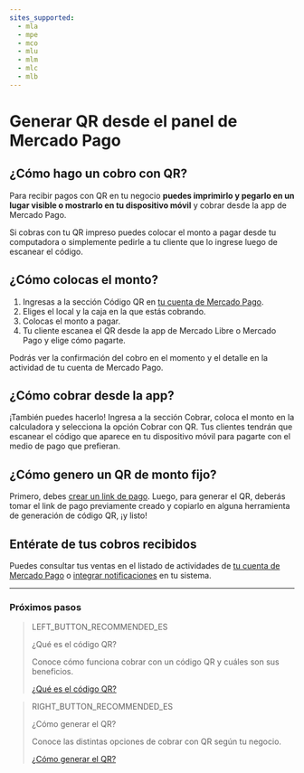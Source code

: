 ```yaml
---
sites_supported:
  - mla
  - mpe
  - mco
  - mlu
  - mlm
  - mlc
  - mlb
---
```



# Generar QR desde el panel de Mercado Pago

## ¿Cómo hago un cobro con QR?

Para recibir pagos con QR en tu negocio **puedes imprimirlo y pegarlo en un lugar visible o mostrarlo en tu dispositivo móvil** y cobrar desde la app de Mercado Pago.

Si cobras con tu QR impreso puedes colocar el monto a pagar desde tu computadora o simplemente pedirle a tu cliente que lo ingrese luego de escanear el código.


## ¿Cómo colocas el monto?

1. Ingresas a la sección Código QR en [tu cuenta de Mercado Pago](https://www.mercadopago.com.ar/qr-code/amount).
2. Eliges el local y la caja en la que estás cobrando.
3. Colocas el monto a pagar.
4. Tu cliente escanea el QR desde la app de Mercado Libre o Mercado Pago y elige cómo pagarte.

Podrás ver la confirmación del cobro en el momento y el detalle en la actividad de tu cuenta de Mercado Pago.

## ¿Cómo cobrar desde la app?

¡También puedes hacerlo! Ingresa a la sección Cobrar, coloca el monto en la calculadora y selecciona la opción Cobrar con QR. Tus clientes tendrán que escanear el código que aparece en tu dispositivo móvil para pagarte con el medio de pago que prefieran.

## ¿Cómo genero un QR de monto fijo? 

Primero, debes [crear un link de pago](https://www.mercadopago.com.ar/tools/create). Luego, para generar el QR, deberás tomar el link de pago previamente creado y copiarlo en alguna herramienta de generación de código QR, ¡y listo!

## Entérate de tus cobros recibidos

Puedes consultar tus ventas en el listado de actividades de [tu cuenta de Mercado Pago](https://www.mercadopago.com.ar/activities) o [integrar notificaciones](https://www.mercadopago.com.ar/developers/es/guides/notifications/ipn) en tu sistema.

---
### Próximos pasos

> LEFT_BUTTON_RECOMMENDED_ES
>
> ¿Qué es el código QR?
>
> Conoce cómo funciona cobrar con un código QR y cuáles son sus beneficios.
>
> [¿Qué es el código QR?](https://www.mercadopago.com.ar/developers/es/guides/in-person-payments/qr-code/introduction/)


> RIGHT_BUTTON_RECOMMENDED_ES
>
> ¿Cómo generar el QR?
>
> Conoce las distintas opciones de cobrar con QR según tu negocio.
>
> [¿Cómo generar el QR?](https://www.mercadopago.com.ar/developers/es/guides/qr-code/integrations/)
